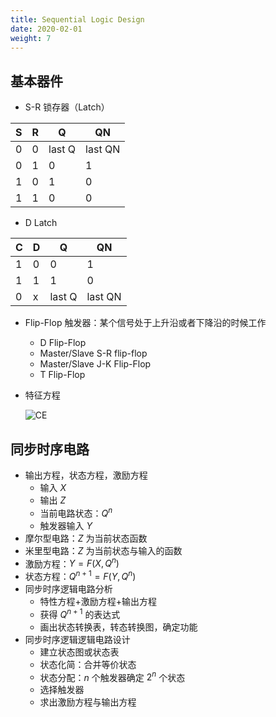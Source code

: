 ```yaml
---
title: Sequential Logic Design
date: 2020-02-01
weight: 7
---
```


## 基本器件

- S-R 锁存器（Latch）

| S   | R   | Q      | QN      |
| --- | --- | ------ | ------- |
| 0   | 0   | last Q | last QN |
| 0   | 1   | 0      | 1       |
| 1   | 0   | 1      | 0       |
| 1   | 1   | 0      | 0       |

- D Latch

| C   | D   | Q      | QN      |
| --- | --- | ------ | ------- |
| 1   | 0   | 0      | 1       |
| 1   | 1   | 1      | 0       |
| 0   | x   | last Q | last QN |

- Flip-Flop 触发器：某个信号处于上升沿或者下降沿的时候工作
  - D Flip-Flop
  - Master/Slave S-R flip-flop
  - Master/Slave J-K Flip-Flop
  - T Flip-Flop
- 特征方程

  ![CE](/images/content/characteristicequation)

## 同步时序电路

- 输出方程，状态方程，激励方程
  - 输入 $X$
  - 输出 $Z$
  - 当前电路状态：$Q^n$
  - 触发器输入 $Y$
- 摩尔型电路：$Z$ 为当前状态函数
- 米里型电路：$Z$ 为当前状态与输入的函数
- 激励方程：$Y=F(X,Q^n)$
- 状态方程：$Q^{n+1}=F(Y,Q^n)$
- 同步时序逻辑电路分析
  - 特性方程+激励方程+输出方程
  - 获得 $Q^{n+1}$ 的表达式
  - 画出状态转换表，转态转换图，确定功能
- 同步时序逻辑逻辑电路设计
  - 建立状态图或状态表
  - 状态化简：合并等价状态
  - 状态分配：$n$ 个触发器确定 $2^n$ 个状态
  - 选择触发器
  - 求出激励方程与输出方程
